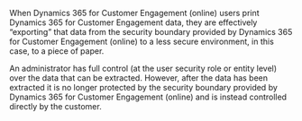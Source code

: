 When Dynamics 365 for Customer Engagement (online) users print Dynamics 365 for Customer Engagement data, they are effectively “exporting” that data from the security boundary provided by Dynamics 365 for Customer Engagement (online) to a less secure environment, in this case, to a piece of paper.  
  
 An administrator has full control (at the user security role or entity level) over the data that can be extracted. However, after the data has been extracted it is no longer protected by the security boundary provided by Dynamics 365 for Customer Engagement (online) and is instead controlled directly by the customer.